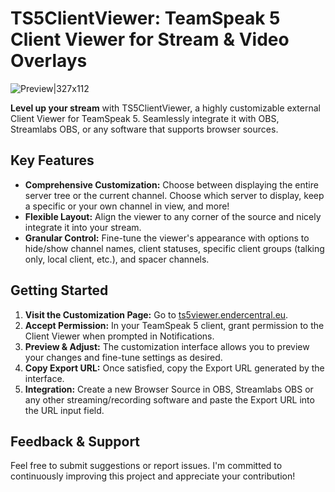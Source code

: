 # TS5ClientViewer: TeamSpeak 5 Client Viewer for Stream & Video Overlays

![Preview|327x112](https://discourse-forums-images.s3.dualstack.us-east-2.amazonaws.com/original/3X/e/4/e4d6dc9e83a23ed933427f1d412a901e1d7d4614.png)

**Level up your stream** with TS5ClientViewer, a highly customizable external Client Viewer for TeamSpeak 5. Seamlessly integrate it with OBS, Streamlabs OBS, or any software that supports browser sources.

## Key Features

* **Comprehensive Customization:** Choose between displaying the entire server tree or the current channel. Choose which server to display, keep a specific or your own channel in view, and more!
* **Flexible Layout:** Align the viewer to any corner of the source and nicely integrate it into your stream.
* **Granular Control:** Fine-tune the viewer's appearance with options to hide/show channel names, client statuses, specific client groups (talking only, local client, etc.), and spacer channels.

## Getting Started

1. **Visit the Customization Page:** Go to [ts5viewer.endercentral.eu](https://ts5viewer.endercentral.eu).
2. **Accept Permission:** In your TeamSpeak 5 client, grant permission to the Client Viewer when prompted in Notifications.
3. **Preview & Adjust:** The customization interface allows you to preview your changes and fine-tune settings as desired.
4. **Copy Export URL:** Once satisfied, copy the Export URL generated by the interface.
5. **Integration:** Create a new Browser Source in OBS, Streamlabs OBS or any other streaming/recording software and paste the Export URL into the URL input field.

## Feedback & Support

Feel free to submit suggestions or report issues. I'm committed to continuously improving this project and appreciate your contribution!
